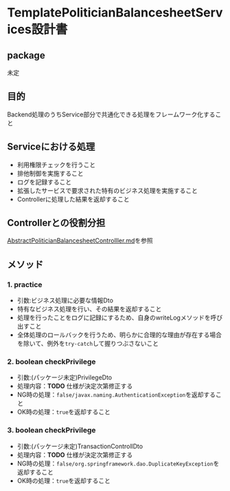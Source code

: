 ﻿# TemplatePoliticianBalancesheetServices設計書

## package

未定

## 目的

Backend処理のうちService部分で共通化できる処理をフレームワーク化すること

## Serviceにおける処理

- 利用権限チェックを行うこと
- 排他制御を実施すること
- ログを記録すること
- 拡張したサービスで要求された特有のビジネス処理を実施すること
- Controllerに処理した結果を返却すること

## Controllerとの役割分担

[AbstractPoliticianBalancesheetControlller.md](AbstractPoliticianBalancesheetController.md##-Serviceとの役割分担)を参照

## メソッド

### 1. practice

- 引数:ビジネス処理に必要な情報Dto
- 特有なビジネス処理を行い、その結果を返却すること
- 処理を行ったことをログに記録にするため、自身のwriteLogメソッドを呼び出すこと
- 全体処理のロールバックを行うため、明らかに合理的な理由が存在する場合を除いて、例外を`try-catch`して握りつぶさないこと

### 2. boolean checkPrivilege

- 引数:(パッケージ未定)PrivilegeDto
- 処理内容：**TODO** 仕様が決定次第修正する
- NG時の処理：`false/javax.naming.AuthenticationException`を返却すること
- OK時の処理：`true`を返却すること

### 3. boolean checkPrivilege

- 引数:(パッケージ未定)TransactionControllDto
- 処理内容：**TODO** 仕様が決定次第修正する
- NG時の処理：`false/org.springframework.dao.DuplicateKeyException`を返却すること
- OK時の処理：`true`を返却すること
